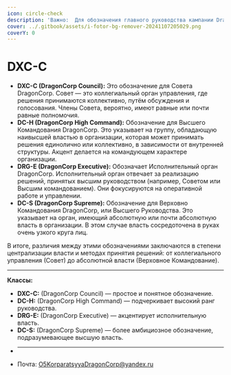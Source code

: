 ```yaml
---
icon: circle-check
description: 'Важно:  Для обозначения главного руководства кампании DragonCorp,'
cover: ../.gitbook/assets/i-fotor-bg-remover-20241107205029.png
coverY: 0
---
```


# DXC-C

* **DXC-C (DragonCorp Council):** Это обозначение для Совета DragonCorp. Совет — это коллегиальный орган управления, где решения принимаются коллективно, путём обсуждения и голосования. Члены Совета, вероятно, имеют равные или почти равные полномочия.
* **DC-H (DragonCorp High Command):** Обозначение для Высшего Командования DragonCorp. Это указывает на группу, обладающую наивысшей властью в организации, которая может принимать решения единолично или коллективно, в зависимости от внутренней структуры. Акцент делается на командующем характере организации.
* **DRG-E (DragonCorp Executive):** Обозначает Исполнительный орган DragonCorp. Исполнительный орган отвечает за реализацию решений, принятых высшим руководством (например, Советом или Высшим командованием). Они фокусируются на оперативной работе и управлении.
* **DC-S (DragonCorp Supreme):** Обозначение для Верховно Командования DragonCorp, или Высшего Руководства. Это указывает на орган, имеющий абсолютную или почти абсолютную власть в организации. В этом случае власть сосредоточена в руках очень узкого круга лиц.

В итоге, различия между этими обозначениями заключаются в степени централизации власти и методах принятия решений: от коллегиального управления (Совет) до абсолютной власти (Верховное Командование).

***

**Классы:**

- **DXC-C:** (DragonCorp Council) — простое и понятное обозначение.
- **DC-H:** (DragonCorp High Command) — подчеркивает высокий ранг руководства.
- **DRG-E:** (DragonCorp Executive) — акцентирует исполнительную власть.
- **DC-S:** (DragonCorp Supreme) — более амбициозное обозначение, подразумевающее высшую власть.
- ***
- Почта: O5KorparatsyyaDragonCorp@yandex.ru
